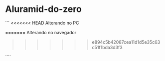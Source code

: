 # Aluramid-do-zero


´´´
<<<<<<< HEAD
Alterando no PC

=======
Alterando no navegador
>>>>>>> e894c5b42087cea11d1d5e35c63c51f1bda3d3f3

´´´´
